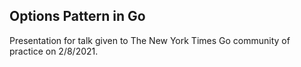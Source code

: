 ## Options Pattern in Go

Presentation for talk given to The New York Times Go community of practice on 2/8/2021.
